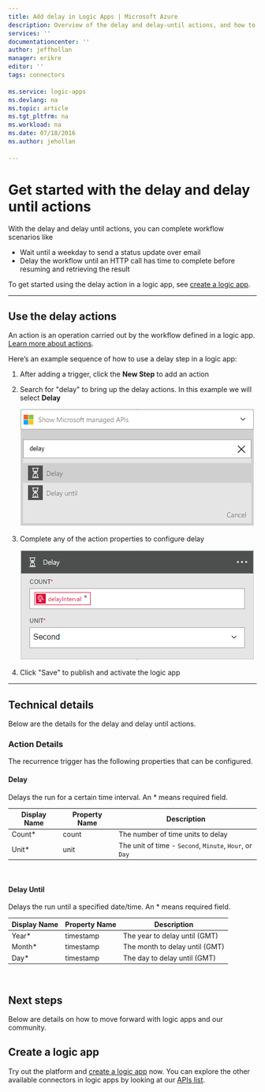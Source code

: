 ```yaml
---
title: Add delay in Logic Apps | Microsoft Azure
description: Overview of the delay and delay-until actions, and how to use with an Azure logic app.
services: ''
documentationcenter: ''
author: jeffhollan
manager: erikre
editor: ''
tags: connectors

ms.service: logic-apps
ms.devlang: na
ms.topic: article
ms.tgt_pltfrm: na
ms.workload: na
ms.date: 07/18/2016
ms.author: jehollan

---
```

# Get started with the delay and delay until actions
With the delay and delay until actions, you can complete workflow scenarios like

* Wait until a weekday to send a status update over email
* Delay the workflow until an HTTP call has time to complete before resuming and retrieving the result

To get started using the delay action in a logic app, see [create a logic app](../app-service-logic/app-service-logic-create-a-logic-app.md).

- - -
## Use the delay actions
An action is an operation carried out by the workflow defined in a logic app. [Learn more about actions](connectors-overview.md). 

Here’s an example sequence of how to use a delay step in a logic app:

1. After adding a trigger, click the **New Step** to add an action
2. Search for "delay" to bring up the delay actions.  In this example we will select **Delay**
   
    ![Delay actions](./media/connectors-native-delay/using-action-1.png)
3. Complete any of the action properties to configure delay
   
    ![Delay config](./media/connectors-native-delay/using-action-2.png)
4. Click "Save" to publish and activate the logic app

- - -
## Technical details
Below are the details for the delay and delay until actions.

### Action Details
The recurrence trigger has the following properties that can be configured.

#### Delay
Delays the run for a certain time interval.
An * means required field.

| Display Name | Property Name | Description |
| --- | --- | --- |
| Count* |count |The number of time units to delay |
| Unit* |unit |The unit of time - `Second`, `Minute`, `Hour`, or `Day` |

<br>

#### Delay Until
Delays the run until a specified date/time.
An * means required field.

| Display Name | Property Name | Description |
| --- | --- | --- |
| Year* |timestamp |The year to delay until (GMT) |
| Month* |timestamp |The month to delay until (GMT) |
| Day* |timestamp |The day to delay until (GMT) |

<br>

## Next steps
Below are details on how to move forward with logic apps and our community.

## Create a logic app
Try out the platform and [create a logic app](../app-service-logic/app-service-logic-create-a-logic-app.md) now. You can explore the other available connectors in logic apps by looking at our [APIs list](apis-list.md).

